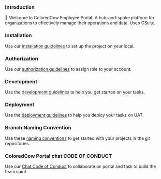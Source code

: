 ### Introduction
:wave: Welcome to ColoredCow Employee Portal. A hub-and-spoke platform for organizations to effectively manage their operations and data. Uses GSuite.

### Installation
Use our [installation guidelines](https://github.com/ColoredCow-Portal/portal/blob/develop/docs/installation.md) to set up the project on your local.

### Authorization
Use our [authorization guidelines](https://github.com/ColoredCow-Portal/portal/blob/develop/docs/authorization.md) to assign role to your account.

### Development
Use the [development guidelines](https://github.com/ColoredCow-Portal/portal/blob/develop/docs/development_guideline.md) to help you get started on your tasks.

### Deployment
Use the [deployment guidelines](https://github.com/ColoredCow-Portal/portal/blob/develop/docs/deployment_guideline.md) to help you deploy your tasks on UAT.

### Branch Naming Convention
Use these [naming conventions](https://github.com/ColoredCow-Portal/portal/blob/develop/docs/branch-naming-convention.md) to get started with your projects in the git repositories.

### ColoredCow Portal chat CODE OF CONDUCT
Use our [Chat Code of Conduct](https://github.com/ColoredCow-Portal/portal/blob/develop/docs/chat_CODE_OF_CONDUCT.md) to collaborate on portal and task to build the team spirit.